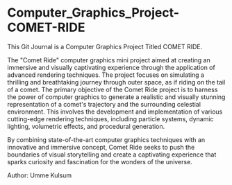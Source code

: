 # Computer_Graphics_Project-COMET-RIDE

This Git Journal is a Computer Graphics Project Titled COMET RIDE.

The "Comet Ride" computer graphics mini project aimed at creating an immersive and visually captivating 
experience through the application of advanced rendering techniques. The project focuses on simulating a 
thrilling and breathtaking journey through outer space, as if riding on the tail of a comet.
The primary objective of the Comet Ride project is to harness the power of computer graphics to generate a 
realistic and visually stunning representation of a comet's trajectory and the surrounding celestial 
environment. This involves the development and implementation of various cutting-edge rendering 
techniques, including particle systems, dynamic lighting, volumetric effects, and procedural generation.

By combining state-of-the-art computer graphics techniques with an innovative and immersive concept, 
Comet Ride seeks to push the boundaries of visual storytelling and create a captivating experience that sparks 
curiosity and fascination for the wonders of the universe.

Author: Umme Kulsum
